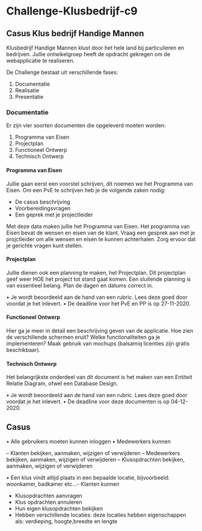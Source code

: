 # Challenge-Klusbedrijf-c9

## Casus Klus bedrijf Handige Mannen

Klusbedrijf Handige Mannen klust door het hele land bij particulieren en bedrijven.
Jullie ontwikelgroep heeft de opdracht gekregen om de webapplicatie te realiseren.

De Challenge bestaat uit verschillende fases:

1. Documentatie
2. Realisatie
3. Presentatie

### Documentatie

Er zijn vier soorten documenten die opgeleverd moeten worden:

1. Programma van Eisen
2. Projectplan
3. Functioneel Ontwerp
4. Technisch Ontwerp

#### Programma van Eisen

Jullie gaan eerst een voorstel schrijven, dit noemen we het Programma van Eisen. Om een PvE te schrijven heb je de volgende zaken nodig:

- De casus beschrijving
- Voorbereidingsvragen
- Een geprek met je projectleider

Met deze data maken jullie het Programma van Eisen. Het programma van Eisen bevat de wensen en eisen van de klant. Vraag een gesprek aan met je projctleider om alle wensen en eisen te kunnen achterhalen. Zorg ervoor dat je gerichte vragen kunt stellen.

#### Projectplan

Jullie dienen ook een planning te maken, het Projectplan. Dit projectplan geef weer HOE het project tot stand gaat komen. Een sluitende planning is van essentieel belang. Plan de dagen en datums correct  in.

•	Je wordt beoordeeld aan de hand van een rubric. Lees deze goed door voordat je het inlevert. 
•	De deadline voor het PvE en PP is op 27-11-2020.

#### Functioneel Ontwerp

Hier ga je meer in detail een beschrijving geven van de applicatie. Hoe zien de verschillende schermen eruit? Welke functionaliteiten ga je implementeren?
Maak gebruik van mochups (balsamiq licenties zijn gratis beschikbaar).

#### Technisch Ontwerp

Het belangrijkste onderdeel van dit document is het maken van een Entiteit Relatie Diagram, ofwel een Database Design.

•	Je wordt beoordeeld aan de hand van een rubric. Lees deze goed door voordat je het inlevert. 
•	De deadline voor deze documenten is op 04-12-2020.

## Casus

•	Alle gebruikers moeten kunnen inloggen
•	Medewerkers kunnen

  –	Klanten bekijken, aanmaken, wijzigen of verwijderen
  –	Medewerkers bekijken, aanmaken, wijzigen of verwijderen
  –	Klusopdrachten bekijken, aanmaken, wijzigen of verwijderen

•	Een klus vindt altijd plaats in een bepaalde locatie, bijvoorbeeld: woonkamer, badkamer etc…- Klanten kunnen

 - Klusopdrachten aanvragen
 - Klus opdrachten annuleren
 - Hun eigen klusopdrachten bekijken
 - Hebben verschillende locaties: deze locaties hebben eigenschappen als: verdieping, hoogte,breedte en lengte
